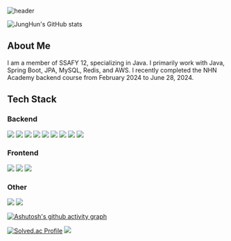 ![header](https://capsule-render.vercel.app/api?type=wave&color=auto&height=100&section=header&text=HI%20I%20AM%20CHAEJUNGHUN%20&animation=fadeIn&fontSize=40)

![JungHun's GitHub stats](https://github-readme-stats.vercel.app/api?username=chaesc1&show_icons=true&theme=radical)

## About Me
I am a member of SSAFY 12, specializing in Java. I primarily work with Java, Spring Boot, JPA, MySQL, Redis, and AWS. I recently completed the NHN Academy backend course from February 2024 to June 28, 2024.

## Tech Stack

### Backend
<img src="https://img.shields.io/badge/JAVA-EE3221?style=round-square&logo=java&logoColor=white"/>
<img src="https://img.shields.io/badge/SpringBoot-6DB33F?style=round-square&logo=spring&logoColor=white"/>
<img src="https://img.shields.io/badge/JPA-6DB33F?style=round-square&logo=spring&logoColor=white"/>
<img src="https://img.shields.io/badge/MySQL-4479A1?style=round-square&logo=mysql&logoColor=white"/>
<img src="https://img.shields.io/badge/Redis-DC382D?style=round-square&logo=redis&logoColor=white"/>
<img src="https://img.shields.io/badge/AWS-232F3E?style=round-square&logo=amazon-aws&logoColor=white"/>
<img src="https://img.shields.io/badge/Python-3776AB?style=round-square&logo=python&logoColor=white"/>
<img src="https://img.shields.io/badge/PyTorch-EE4C2C?style=round-square&logo=pytorch&logoColor=white"/>
<img src="https://img.shields.io/badge/OpenCV-5C3EE8?style=round-square&logo=OpenCV&logoColor=Purple"/>

### Frontend
<img src="https://img.shields.io/badge/Typescript-FDB515?style=round-square&logo=TypeScript&logoColor=Purple"/>
<img src="https://img.shields.io/badge/Expo-9933CC?style=round-square&logo=Expo&logoColor=Purple"/>
<img src="https://img.shields.io/badge/React-61DAFB?style=round-square&logo=React&logoColor=black"/>

### Other
<img src="https://img.shields.io/badge/Clang-A8B9CC?style=round-square&logo=C&logoColor=black"/>
<img src="https://img.shields.io/badge/.NET-512BD4?style=round-square&logo=dotnet&logoColor=black"/>

[![Ashutosh's github activity graph](https://github-readme-activity-graph.vercel.app/graph?username=chaesc1&theme=dracula)](https://github.com/ashutosh00710/github-readme-activity-graph)

[![Solved.ac Profile](http://mazassumnida.wtf/api/generate_badge?boj=chaesc1223)](https://solved.ac/chaesc1223)
![](./profile-3d-contrib/profile-green-animate.svg)
